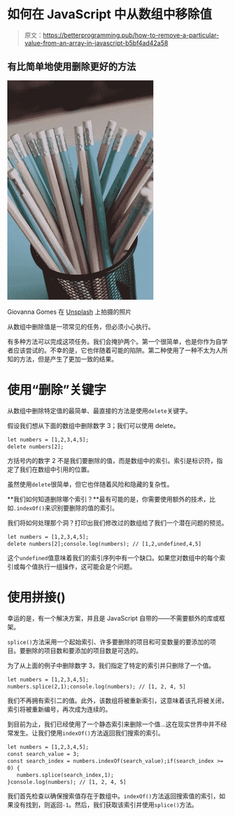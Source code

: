 # 如何在 JavaScript 中从数组中移除值

> 原文：<https://betterprogramming.pub/how-to-remove-a-particular-value-from-an-array-in-javascript-b5bf4ad42a58>

## 有比简单地使用删除更好的方法

![](img/4d48a6f8350b53810649d95be682eade.png)

Giovanna Gomes 在 [Unsplash](http://unsplash.com) 上拍摄的照片

从数组中删除值是一项常见的任务，但必须小心执行。

有多种方法可以完成这项任务。我们会掩护两个。第一个很简单，也是你作为自学者应该尝试的。不幸的是，它也伴随着可能的陷阱。第二种使用了一种不太为人所知的方法，但是产生了更加一致的结果。

# 使用“删除”关键字

从数组中删除特定值的最简单、最直接的方法是使用`delete`关键字。

假设我们想从下面的数组中删除数字 3；我们可以使用 delete。

```
let numbers = [1,2,3,4,5];
delete numbers[2];
```

方括号内的数字 2 不是我们要删除的值，而是数组中的索引。索引是标识符，指定了我们在数组中引用的位置。

虽然使用`delete`很简单，但它也伴随着风险和隐藏的复杂性。

**我们如何知道删除哪个索引？**最有可能的是，你需要使用额外的技术，比如`.indexOf()`来识别要删除的值的索引。

我们将如何处理那个洞？打印出我们修改过的数组给了我们一个潜在问题的预览。

```
let numbers = [1,2,3,4,5];
delete numbers[2];console.log(numbers); // [1,2,undefined,4,5]
```

这个`undefined`值意味着我们的索引序列中有一个缺口。如果您对数组中的每个索引或每个值执行一组操作，这可能会是个问题。

# 使用拼接()

幸运的是，有一个解决方案，并且是 JavaScript 自带的——不需要额外的库或框架。

`splice()`方法采用一个起始索引、许多要删除的项目和可变数量的要添加的项目。要删除的项目数和要添加的项目数是可选的。

为了从上面的例子中删除数字 3，我们指定了特定的索引并只删除了一个值。

```
let numbers = [1,2,3,4,5];
numbers.splice(2,1);console.log(numbers); // [1, 2, 4, 5]
```

我们不再拥有索引二的值。此外，该数组将被重新索引，这意味着该孔将被关闭，索引将被重新编号，再次成为连续的。

到目前为止，我们已经使用了一个静态索引来删除一个值…这在现实世界中并不经常发生。让我们使用`indexOf()`方法返回我们搜索的索引。

```
let numbers = [1,2,3,4,5];
const search_value = 3;
const search_index = numbers.indexOf(search_value);if(search_index >= 0) {
   numbers.splice(search_index,1);
}console.log(numbers); // [1, 2, 4, 5]
```

我们首先检查以确保搜索值存在于数组中。`indexOf()`方法返回搜索值的索引，如果没有找到，则返回`-1`。然后，我们获取该索引并使用`splice()`方法。